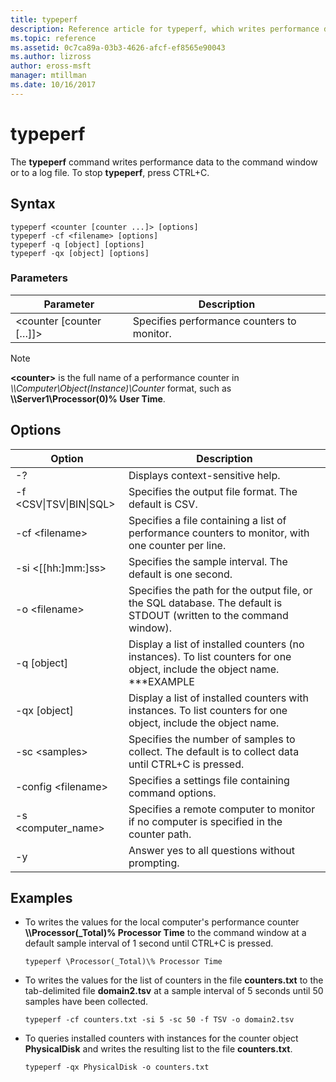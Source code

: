 ```yaml
---
title: typeperf
description: Reference article for typeperf, which writes performance data to the command window or to a log file.
ms.topic: reference
ms.assetid: 0c7ca89a-03b3-4626-afcf-ef8565e90043
ms.author: lizross
author: eross-msft
manager: mtillman
ms.date: 10/16/2017
---
```


# typeperf

The **typeperf** command writes performance data to the command window or to a log file. To stop **typeperf**, press CTRL+C.

## Syntax

```
typeperf <counter [counter ...]> [options]
typeperf -cf <filename> [options]
typeperf -q [object] [options]
typeperf -qx [object] [options]
```

### Parameters

|Parameter|Description|
|---------|-----------|
|\<counter [counter […]]>|Specifies performance counters to monitor.|

> [!NOTE]
> **\<counter>** is the full name of a performance counter in *\\\\Computer\Object(Instance)\Counter* format, such as **\\\\Server1\Processor(0)\% User Time**.

## Options

|                   Option                   |                                                         Description                                                          |
|--------------------------------------------|------------------------------------------------------------------------------------------------------------------------------|
|                     -?                     |                                               Displays context-sensitive help.                                               |
| -f \<CSV&verbar;TSV&verbar;BIN&verbar;SQL> |                                    Specifies the output file format. The default is CSV.                                     |
|              -cf \<filename>               |              Specifies a file containing a list of performance counters to monitor, with one counter per line.               |
|             -si <[[hh:]mm:]ss>             |                                  Specifies the sample interval. The default is one second.                                   |
|               -o \<filename>               |     Specifies the path for the output file, or the SQL database. The default is STDOUT (written to the command window).      |
|                -q [object]                 | Display a list of installed counters (no instances). To list counters for one object, include the object name. \*\*\*EXAMPLE |
|                -qx [object]                |        Display a list of installed counters with instances. To list counters for one object, include the object name.        |
|               -sc \<samples>               |             Specifies the number of samples to collect. The default is to collect data until CTRL+C is pressed.              |
|            -config \<filename>             |                                    Specifies a settings file containing command options.                                     |
|            -s \<computer_name>             |                   Specifies a remote computer to monitor if no computer is specified in the counter path.                    |
|                     -y                     |                                        Answer yes to all questions without prompting.                                        |

## Examples

- To writes the values for the local computer's performance counter **\\\\Processor(_Total)\% Processor Time** to the command window at a default sample interval of 1 second until CTRL+C is pressed.
  ```
  typeperf \Processor(_Total)\% Processor Time
  ```
- To writes the values for the list of counters in the file **counters.txt** to the tab-delimited file **domain2.tsv** at a sample interval of 5 seconds until 50 samples have been collected.
  ```
  typeperf -cf counters.txt -si 5 -sc 50 -f TSV -o domain2.tsv
  ```
- To queries installed counters with instances for the counter object **PhysicalDisk** and writes the resulting list to the file **counters.txt**.
  ```
  typeperf -qx PhysicalDisk -o counters.txt
  ```
